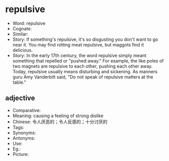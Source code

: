 # repulsive

- Word: repulsive
- Cognate: 
- Similar: 
- Story: If something's repulsive, it's so disgusting you don't want to go near it. You may find rotting meat repulsive, but maggots find it delicious.
- Story: In the early 17th century, the word repulsive simply meant something that repelled or "pushed away." For example, the like poles of two magnets are repulsive to each other, pushing each other away. Today, repulsive usually means disturbing and sickening. As manners guru Amy Vanderbilt said, "Do not speak of repulsive matters at the table."

## adjective

- Comparative: 
- Meaning: causing a feeling of strong dislike
- Chinese: 令人厌恶的；令人反感的；十分讨厌的
- Tags: 
- Synonyms: 
- Antonyms: 
- Use: 
- Eg.: 
- Picture: 

